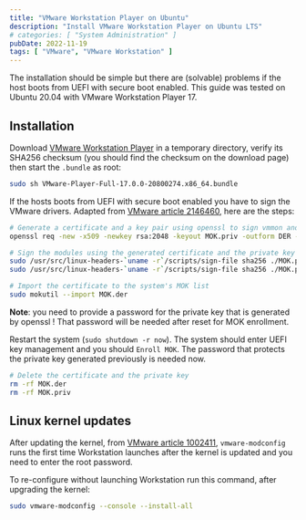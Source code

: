 ```yaml
---
title: "VMware Workstation Player on Ubuntu"
description: "Install VMware Workstation Player on Ubuntu LTS"
# categories: [ "System Administration" ]
pubDate: 2022-11-19
tags: [ "VMware", "VMware Workstation" ]
---
```


The installation should be simple but there are (solvable) problems if the host boots from UEFI with secure boot enabled.
This guide was tested on Ubuntu 20.04 with VMware Workstation Player 17.

## Installation

Download [VMware Workstation Player](https://www.vmware.com/products/workstation-player.html) in a temporary directory, verify its SHA256 checksum (you should find the checksum on the download page) then start the `.bundle` as root:

```sh
sudo sh VMware-Player-Full-17.0.0-20800274.x86_64.bundle
```

If the hosts boots from UEFI with secure boot enabled you have to sign the VMware drivers.
Adapted from [VMware article 2146460](https://kb.vmware.com/s/article/2146460), here are the steps:

```sh
# Generate a certificate and a key pair using openssl to sign vmmon and vmnet modules
openssl req -new -x509 -newkey rsa:2048 -keyout MOK.priv -outform DER -out MOK.der -nodes -days 36500 -subj "/CN=VMWare"

# Sign the modules using the generated certificate and the private key
sudo /usr/src/linux-headers-`uname -r`/scripts/sign-file sha256 ./MOK.priv ./MOK.der $(modinfo -n vmmon)
sudo /usr/src/linux-headers-`uname -r`/scripts/sign-file sha256 ./MOK.priv ./MOK.der $(modinfo -n vmnet)

# Import the certificate to the system's MOK list
sudo mokutil --import MOK.der
```

**Note**: you need to provide a password for the private key that is generated by openssl ! That password will be needed after reset for MOK enrollment.

Restart the system (`sudo shutdown -r now`). The system should enter UEFI key management and you should `Enroll MOK`.
The password that protects the private key generated previously is needed now.

```sh
# Delete the certificate and the private key
rm -rf MOK.der
rm -rf MOK.priv
```

## Linux kernel updates

After updating the kernel, from [VMware article 1002411](https://kb.vmware.com/s/article/1002411), `vmware-modconfig` runs the first time Workstation launches after the kernel is updated and you need to enter the root password.

To re-configure without launching Workstation run this command, after upgrading the kernel:

```sh
sudo vmware-modconfig --console --install-all
```

